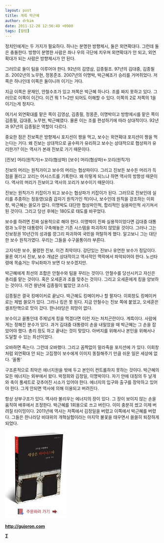 ```yaml
---
layout: post
title: 계륵 박근혜
author: drkim
date: 2011-12-28 12:56:49 +0900
tags: [컬럼]
---
```

정치인에게는 두 가지가 필요하다. 하나는 분명한 방향제시, 둘은 외연확대다. 그런데 둘은 충돌한다. 방향이 분명한 사람은 좌나 우의 극단에 치우쳐 외연확대가 안 되고, 외연확대가 되는 사람은 방향제시가 안 된다. 

그러므로 둘이 팀을 이루어야 한다. 92년의 김영삼, 김종필조. 97년의 김대중, 김종필조. 2002년의 노무현, 정몽준조. 2007년의 이명박, 박근혜조가 승리를 거머쥐었다. 저쪽은 하나인데 이쪽은 둘이니까 이기는 거다. 

지금 이쪽은 문재인, 안철수조가 있고 저쪽은 박근혜 하나다. 조를 짜지 못하고 있다. 그러므로 이쪽이 이긴다. 이건 뭐 1 1=2만 되어도 이해할 수 있다. 이쪽의 2로 저쪽의 1을 이기는게 정치다. 

여기서 외연확대를 맡은 쪽이 김영삼, 김종필, 정몽준, 이명박이고 방향제시를 맡은 쪽이 김종필, 김대중, 노무현, 박근혜였다. 물론 이는 조를 편성하기에 따라 상대적이다. 92년과 97년의 김종필은 역할이 다르다. 

중요한 점은 진보쪽은 방향제시 포지션이 짱을 먹고, 보수는 외연확대 포지션이 짱을 먹는다는 거다. 왜 진보는 상대적으로 골수파가 유리하고 보수는 상대적으로 협상파가 유리한가? 이는 역사가 본래 진보로 가기 때문이다. 

[진보] 머리(원칙가)←꼬리(협상파) [보수] 머리(협상파)←꼬리(원칙가) 

진보의 머리는 원칙가이고 보수의 머리는 협상파이다. 그리고 진보든 보수든 머리가 득점을 올리고 꼬리는 어시스트를 기록한다. 왜 이렇게 되느냐 하면 역사의 방향성 때문이다. 역사의 머리가 진보이고 역사의 꼬리가 보수이기 때문이다. 

진보는 원칙가가 키잡이가 되고 보수는 협상파가 키잡이가 된다. 그러므로 진보인데 실리를 추종하는 정동영(요즘 갑자기 원칙가인 척)이나, 보수인데 원칙을 강조하는 이회창, 박근혜는 쓸모가 없다. 이명박도 대단한 협상파인척, 합리적인 실용파인척 사기쳐서 된 것이다. 그리고 당선 후에는 180도로 태도를 바꾸었다. 

보수를 하려면 진짜 실용적으로 해야 한다. 이명박이 진짜 실용적이었다면 김대중 대통령과 노무현 대통령이 구축해놓은 기존 시스템을 파괴하지 않았을 것이다. 그러나 그는 진보정권 10년간의 성과를 깡그리 파괴하여 국민을 허탈하게 했다. 알고보니 그는 대단한 보수 원칙가였다. 우리는 그들을 수구꼴통이라 부른다. 

고지식한 보수, 물렁한 진보. 이건 최악이다. 강단있는 진보나 유연한 보수가 정답이다. 물론 여기서 진보, 보수 개념은 상대적이고 역사적인 맥락에서 파악되어야 한다. 노선타령에 목숨거는 무뇌좌파가 보면 다 보수겠지만. 

박근혜에게 최선의 조합은 안철수와 팀을 꾸리는 것이다. 안철수를 당선시키고 자신은 총리를 맡는 것이다. 혹은 오세훈과 조를 맞추는 것이다. 그리고 오세훈에게 킹을 양보하는 것이다. 이건 왕년에 김종필이 밟았던 코스다. 

김종필은 결국 킹메이커로 끝났다. 박근혜도 킹메이커나 할 팔자다. 이회창도 킹메이커로는 제법 쓸모가 있다. 그러나 킹은 못 된다. 지금 안철수는 진보 쪽에 붙었고, 오세훈은 셀프탄핵으로 맛이 갔다. 한나라당은 희망이 없다. 

보수이고 꼴통인데 주제넘게 킹을 먹겠다면 이런 자는 처치곤란이다. 계륵이다. 사람에게는 정해진 분수가 있다. 과거 김대중 대통령이 손을 내밀었을 때 박근혜는 그 손을 잡았어야 했다. 총리 정도 하고 끝내는 것이 맞았다. 아버지를 위해서나 본인을 위해서나 도달할 수 있는 최선이었다. 

오바하면 죽는다. 그런데 오바했다. 그리고 꼼짝없이 말라죽을 포지션에 가 있다. 이회창처럼 외연확대 안 되는 고집쟁이 보수에게 이미지 똥칠해주기 만큼 쉬운 일은 세상에 없다. ‘꼴통’ 

구조론적으로 최악은 에너지원을 밖에 두고 본인이 컨트롤하지 못하는 것이다. 박근혜의 모든 에너지는 외부에서 왔다. 박정희와 김정일, 이명박이다. 자기 안에 대칭의 두 날개와 축이 풀세트로 갖추어진 시소가 있어야 한다. 에너지의 입구와 출구를 장악하고 있어야 한다. 그게 안되면 역사에 의해 이용되고 버려진다. 

항상 상부구조가 있다. 역사라 불리우는 에너지의 장이 있다. 그 장이 보이지 않는 손을 움직여 배후에서 조정한다. 박근혜를 1회용으로 쓰고 버린다. 이미 충분히 썼고 이제 버려질 타이밍이다. 2011년에 역사는 저쪽에서 김정일을 버렸고 이쪽에서 박근혜를 버렸다. 그들은 한나라당 비대위의 개혁실험이라는 마지막 불꽃을 태우면서 쓸쓸히 퇴장하게 되었다. 





![](/files/attach/images/198/668/222/0.JPG)


  





  







  




**http://gujoron.com**  


**∑**